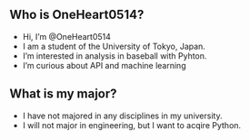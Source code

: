 ## Who is OneHeart0514?
- Hi, I’m @OneHeart0514
- I am a student of the University of Tokyo, Japan.
- I’m interested in analysis in baseball with Pyhton.
- I’m curious about API and machine learning

## What is my major?
-  I have not majored in any disciplines in my university.
-  I will not major in engineering, but I want to acqire Python.
